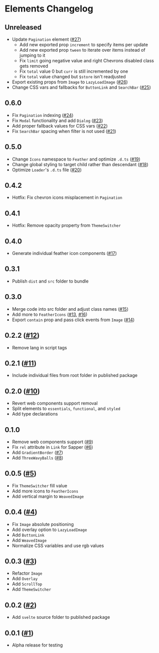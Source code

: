# Elements Changelog

## Unreleased

- Update `Pagination` element ([#27](https://github.com/ignatiusmb/elements/pull/27))
  - Add new exported prop `increment` to specify items per update
  - Add new exported prop `tween` to iterate over items instead of jumping to it
  - Fix `limit` going negative value and right Chevrons disabled class gets removed
  - Fix `total` value 0 but `curr` is still incremented by one
  - Fix `total` value changed but `$store` isn't readjusted
- Export existing props from `Image` to `LazyLoadImage` ([#26](https://github.com/ignatiusmb/elements/pull/26))
- Change CSS vars and fallbacks for `ButtonLink` and `SearchBar` ([#25](https://github.com/ignatiusmb/elements/pull/25))

## 0.6.0

- Fix `Pagination` indexing ([#24](https://github.com/ignatiusmb/elements/pull/24))
- Fix `Modal` functionality and add `Dialog` ([#23](https://github.com/ignatiusmb/elements/pull/23))
- Add proper fallback values for CSS vars ([#22](https://github.com/ignatiusmb/elements/pull/22))
- Fix `SearchBar` spacing when filter is not used ([#21](https://github.com/ignatiusmb/elements/pull/21))

## 0.5.0

- Change `Icons` namespace to `Feather` and optimize `.d.ts` ([#19](https://github.com/ignatiusmb/elements/pull/19))
- Change global styling to target child rather than descendant ([#18](https://github.com/ignatiusmb/elements/pull/18))
- Optimize `Loader`'s `.d.ts` file ([#20](https://github.com/ignatiusmb/elements/pull/20))

## 0.4.2

- Hotfix: Fix chevron icons misplacement in `Pagination`

## 0.4.1

- Hotfix: Remove opacity property from `ThemeSwitcher`

## 0.4.0

- Generate individual feather icon components ([#17](https://github.com/ignatiusmb/elements/pull/17))

## 0.3.1

- Publish `dist` and `src` folder to bundle

## 0.3.0

- Merge code into src folder and adjust class names ([#15](https://github.com/ignatiusmb/elements/pull/15))
- Add more to `FeatherIcons` ([#13](https://github.com/ignatiusmb/elements/pull/13), [#16](https://github.com/ignatiusmb/elements/pull/16))
- Export `contain` prop and pass click events from `Image` ([#14](https://github.com/ignatiusmb/elements/pull/14))

## 0.2.2 ([#12](https://github.com/ignatiusmb/elements/pull/12))

- Remove lang in script tags

## 0.2.1 ([#11](https://github.com/ignatiusmb/elements/pull/11))

- Include individual files from root folder in published package

## 0.2.0 ([#10](https://github.com/ignatiusmb/elements/pull/10))

- Revert web components support removal
- Split elements to `essentials`, `functional`, and `styled`
- Add type declarations

## 0.1.0

- Remove web components support ([#9](https://github.com/ignatiusmb/elements/pull/9))
- Fix `rel` attribute in `Link` for Sapper ([#6](https://github.com/ignatiusmb/elements/pull/6))
- Add `GradientBorder` ([#7](https://github.com/ignatiusmb/elements/pull/7))
- Add `ThreeWavyBalls` ([#8](https://github.com/ignatiusmb/elements/pull/8))

## 0.0.5 ([#5](https://github.com/ignatiusmb/elements/pull/5))

- Fix `ThemeSwitcher` fill value
- Add more icons to `FeatherIcons`
- Add vertical margin to `WeavedImage`

## 0.0.4 ([#4](https://github.com/ignatiusmb/elements/pull/4))

- Fix `Image` absolute positioning
- Add overlay option to `LazyLoadImage`
- Add `ButtonLink`
- Add `WeavedImage`
- Normalize CSS variables and use rgb values

## 0.0.3 ([#3](https://github.com/ignatiusmb/elements/pull/3))

- Refactor `Image`
- Add `Overlay`
- Add `ScrollTop`
- Add `ThemeSwitcher`

## 0.0.2 ([#2](https://github.com/ignatiusmb/elements/pull/2))

- Add `svelte` source folder to published package

## 0.0.1 ([#1](https://github.com/ignatiusmb/elements/pull/1))

- Alpha release for testing
